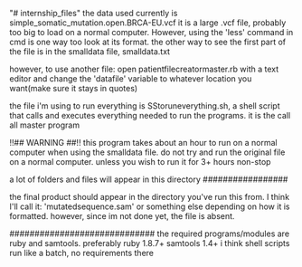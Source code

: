 "# internship_files"
the data used currently is simple_somatic_mutation.open.BRCA-EU.vcf
  it is a large .vcf file, probably too big to load on a normal computer. However, using the 'less' command in cmd is one way too look at its format. the other way to see the first part of the file is in the smalldata file, smalldata.txt

however, to use another file: open patientfilecreatormaster.rb with a text editor and change the 'datafile' variable to whatever location you want(make sure it stays in quotes)

the file i'm using to run everything is SStoruneverything.sh, a shell script that calls and executes everything needed to run the programs. it is the call all master program

!!## WARNING ##!!
this program takes about an hour to run on a normal computer when using the smalldata file. do not try and run the original file on a normal computer. unless you wish to run it for 3+ hours non-stop

a lot of folders and files will appear in this directory
#################

the final product should appear in the directory you've run this from. I think I'll call it: 'mutatedsequence.sam' or something else depending on how it is formatted. however, since im not done yet, the file is absent.


#############################
the required programs/modules are ruby and samtools.
preferably  ruby 1.8.7+
            samtools 1.4+
            i think shell scripts run like a batch, no requirements there
 